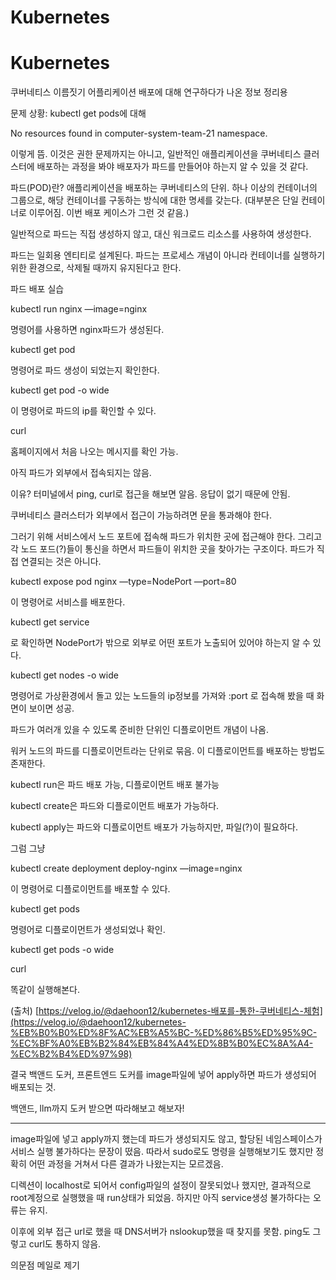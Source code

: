 # Kubernetes

# Kubernetes

쿠버네티스 이름짓기 어플리케이션 배포에 대해 연구하다가 나온 정보 정리용

문제 상황: kubectl get pods에 대해 

No resources found in computer-system-team-21 namespace.

이렇게 뜸. 이것은 권한 문제까지는 아니고, 일반적인 애플리케이션을 쿠버네티스 클러스터에 배포하는 과정을 봐야 배포자가 파드를 만들어야 하는지 알 수 있을 것 같다.

파드(POD)란? 애플리케이션을 배포하는 쿠버네티스의 단위. 하나 이상의 컨테이너의 그룹으로, 해당 컨테이너를 구동하는 방식에 대한 명세를 갖는다. (대부분은 단일 컨테이너로 이루어짐. 이번 배포 케이스가 그런 것 같음.)

일반적으로 파드는 직접 생성하지 않고, 대신 워크로드 리소스를 사용하여 생성한다.

파드는 일회용 엔티티로 설계된다. 파드는 프로세스 개념이 아니라 컨테이너를 실행하기 위한 환경으로, 삭제될 때까지 유지된다고 한다. 

파드 배포 실습

kubectl run nginx —image=nginx

명령어를 사용하면 nginx파드가 생성된다.

kubectl get pod

명령어로 파드 생성이 되었는지 확인한다. 

kubectl get pod -o wide

이 명령어로 파드의 ip를 확인할 수 있다.

curl <ip>

홈페이지에서 처음 나오는 메시지를 확인 가능.

아직 파드가 외부에서 접속되지는 않음.

이유? 터미널에서 ping, curl로 접근을 해보면 알음. 응답이 없기 때문에 안됨.

쿠버네티스 클러스터가 외부에서 접근이 가능하려면 문을 통과해야 한다. 

그러기 위해 서비스에서 노드 포트에 접속해 파드가 위치한 곳에 접근해야 한다. 그리고 각 노드 포드(?)들이 통신을 하면서 파드들이 위치한 곳을 찾아가는 구조이다. 파드가 직접 연결되는 것은 아니다.

kubectl expose pod nginx —type=NodePort —port=80

이 명령어로 서비스를 배포한다.

kubectl get service

로 확인하면 NodePort가 밖으로 외부로 어떤 포트가 노출되어 있어야 하는지 알 수 있다.

kubectl get nodes -o wide

명령어로 가상환경에서 돌고 있는 노드들의 ip정보를 가져와 <ip>:port 로 접속해 봤을 때 화면이 보이면 성공.

파드가 여러개 있을 수 있도록 준비한 단위인 디플로이먼트 개념이 나옴.

워커 노드의 파드를 디플로이먼트라는 단위로 묶음. 이 디플로이먼트를 배포하는 방법도 존재한다.

kubectl run은 파드 배포 가능, 디플로이먼트 배포 불가능

kubectl create은 파드와 디플로이먼트 배포가 가능하다.

kubectl apply는 파드와 디플로이먼트 배포가 가능하지만, 파일(?)이 필요하다.

그럼 그냥

kubectl create deployment deploy-nginx —image=nginx

이 명령어로 디플로이먼트를 배포할 수 있다.

kubectl get pods

명령어로 디플로이먼트가 생성되었나 확인. 

kubectl get pods -o wide

curl <ip>

똑같이 실행해본다.

(출처) [https://velog.io/@daehoon12/kubernetes-배포를-통한-쿠버네티스-체험](https://velog.io/@daehoon12/kubernetes-%EB%B0%B0%ED%8F%AC%EB%A5%BC-%ED%86%B5%ED%95%9C-%EC%BF%A0%EB%B2%84%EB%84%A4%ED%8B%B0%EC%8A%A4-%EC%B2%B4%ED%97%98)

결국 백앤드 도커, 프론트엔드 도커를 image파일에 넣어 apply하면 파드가 생성되어 배포되는 것. 

백앤드, llm까지 도커 받으면 따라해보고 해보자!

---

image파일에 넣고 apply까지 했는데 파드가 생성되지도 않고, 할당된 네임스페이스가 서비스 실행 불가하다는 문장이 떴음. 따라서 sudo로도 명령을 실행해보기도 했지만 정확히 어떤 과정을 거쳐서 다른 결과가 나왔는지는 모르겠음.

디렉션이 localhost로 되어서 config파일의 설정이 잘못되었나 했지만, 결과적으로 root계정으로 실행했을 때 run상태가 되었음. 하지만 아직 service생성 불가하다는 오류는 유지.

이후에 외부 접근 url로 했을 때 DNS서버가 nslookup했을 때 찾지를 못함. ping도 그렇고 curl도 통하지 않음.

의문점 메일로 제기
